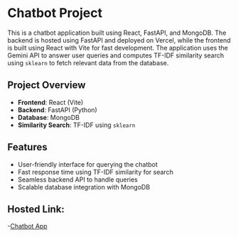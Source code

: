 # Chatbot Project

This is a chatbot application built using React, FastAPI, and MongoDB. The backend is hosted using FastAPI and deployed on Vercel, while the frontend is built using React with Vite for fast development. The application uses the Gemini API to answer user queries and computes TF-IDF similarity search using `sklearn` to fetch relevant data from the database.

## Project Overview

- **Frontend**: React (Vite)
- **Backend**: FastAPI (Python)
- **Database**: MongoDB
- **Similarity Search**: TF-IDF using `sklearn`


## Features

- User-friendly interface for querying the chatbot
- Fast response time using TF-IDF similarity for search
- Seamless backend API to handle queries
- Scalable database integration with MongoDB

## Hosted Link: 
-[Chatbot App](https://chatbot-yrmi.onrender.com/)




